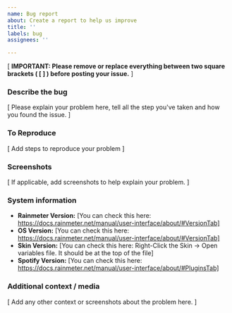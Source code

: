 ```yaml
---
name: Bug report
about: Create a report to help us improve
title: ''
labels: bug
assignees: ''

---
```


[ **IMPORTANT: Please remove or replace everything between two square brackets ( [ ] ) before posting your issue.** ]

### Describe the bug
[ Please explain your problem here, tell all the step you've taken and how you found the issue. ]

### To Reproduce
[ Add steps to reproduce your problem ]

### Screenshots
[ If applicable, add screenshots to help explain your problem. ]

### System information
* **Rainmeter Version:** [You can check this here: https://docs.rainmeter.net/manual/user-interface/about/#VersionTab]
* **OS Version:** [You can check this here: https://docs.rainmeter.net/manual/user-interface/about/#VersionTab]
* **Skin Version:** [You can check this here: Right-Click the Skin -> Open variables file. It should be at the top of the file]
* **Spotify Version:** [You can check this here: https://docs.rainmeter.net/manual/user-interface/about/#PluginsTab]

### Additional context / media
[ Add any other context or screenshots about the problem here. ]
